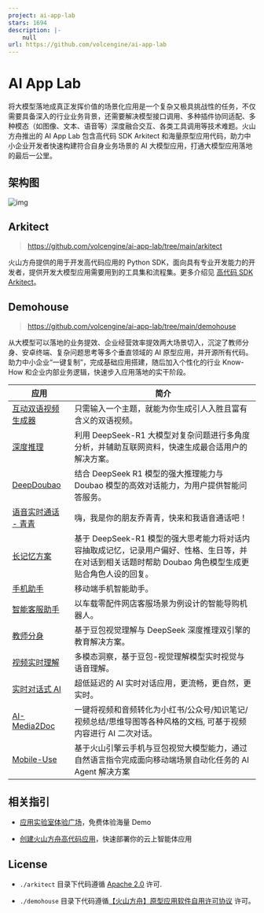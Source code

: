 ```yaml
---
project: ai-app-lab
stars: 1694
description: |-
    null
url: https://github.com/volcengine/ai-app-lab
---
```


# AI App Lab

将大模型落地成真正发挥价值的场景化应用是一个复杂又极具挑战性的任务，不仅需要具备深入的行业业务背景，还需要解决模型接口调用、多种插件协同适配、多种模态（如图像、文本、语音等）深度融合交互、各类工具调用等技术难题。火山方舟推出的 AI App Lab 包含高代码 SDK Arkitect 和海量原型应用代码，助力中小企业开发者快速构建符合自身业务场景的 AI 大模型应用，打通大模型应用落地的最后一公里。  

## 架构图

![img](./docs/assets/architecture.png)
## Arkitect

> https://github.com/volcengine/ai-app-lab/tree/main/arkitect  


火山方舟提供的用于开发高代码应用的 Python SDK，面向具有专业开发能力的开发者，提供开发大模型应用需要用到的工具集和流程集。更多介绍见 [高代码 SDK Arkitect](./arkitect/README.md)。  

## Demohouse

> https://github.com/volcengine/ai-app-lab/tree/main/demohouse  


从大模型可以落地的业务提效、企业经营效率提效两大场景切入，沉淀了教师分身、安卓终端、复杂问题思考等多个垂直领域的 AI 原型应用，并开源所有代码。助力中小企业“一键复制”，完成基础应用搭建，随后加入个性化的行业 Know-How 和企业内部业务逻辑，快速步入应用落地的实干阶段。  


| 应用                | 简介                                                                                     |
| ------------------- |----------------------------------------------------------------------------------------|
| [互动双语视频生成器](./demohouse/chat2cartoon/README.md)  | 只需输入一个主题，就能为你生成引人入胜且富有含义的双语视频。                                                         |
| [深度推理](./demohouse/deep_research/README.md)            | 利用 DeepSeek-R1 大模型对复杂问题进行多角度分析，并辅助互联网资料，快速生成最合适用户的解决方案。                                |
| [DeepDoubao](./demohouse/deepdoubao/README.md)      | 结合 DeepSeek R1 模型的强大推理能力与 Doubao 模型的高效对话能力，为用户提供智能问答服务。                                |
| [语音实时通话 - 青青](./demohouse/live_voice_call/README.md) | 嗨，我是你的朋友乔青青，快来和我语音通话吧！                                                                 |
| [长记忆方案](./demohouse/longterm_memory/README.md)          | 基于 DeepSeek-R1 模型的强大思考能力将对话内容抽取成记忆，记录用户偏好、性格、生日等，并在对话到相关话题时帮助 Doubao 角色模型生成更贴合角色人设的回复。 |
| [手机助手](./demohouse/pocket_pal/README.md)            | 移动端手机智能助手。                                                                             |
| [智能客服助手](./demohouse/shop_assist/backend/README.md)        | 以车载零配件网店客服场景为例设计的智能导购机器人。                                                              |
| [教师分身](./demohouse/teacher_avatar/README.md)            | 基于豆包视觉理解与 DeepSeek 深度推理双引擎的教育解决方案。                                                     |
| [视频实时理解](./demohouse/video_analyser/README.md)        | 多模态洞察，基于豆包-视觉理解模型实时视觉与语音理解。                                                            |
| [实时对话式 AI](./demohouse/rtc_conversational_ai/README.md)       | 超低延迟的 AI 实时对话应用，更流畅，更自然，更实时。                                                           |
| [AI-Media2Doc](https://github.com/hanshuaikang/AI-Media2Doc) | 一键将视频和音频转化为小红书/公众号/知识笔记/视频总结/思维导图等各种风格的文档, 可基于视频内容进行 AI 二次对话。                          |
| [Mobile-Use](./demohouse/mobile-use/README_zh.md) | 基于火山引擎云手机与豆包视觉大模型能力，通过自然语言指令完成面向移动端场景自动化任务的 AI Agent 解决方案 |

## 相关指引

- [应用实验室体验广场](https://console.volcengine.com/ark/region:ark+cn-beijing/application)，免费体验海量 Demo  

- [创建火山方舟高代码应用](https://console.volcengine.com/ark/region:ark+cn-beijing/assistant)，快速部署你的云上智能体应用  

## License

- `./arkitect` 目录下代码遵循 [Apache 2.0](./APACHE_LICENSE) 许可.  

- `./demohouse` 目录下代码遵循[【火山方舟】原型应用软件自用许可协议](./ARK_LICENSE.md) 许可。  
